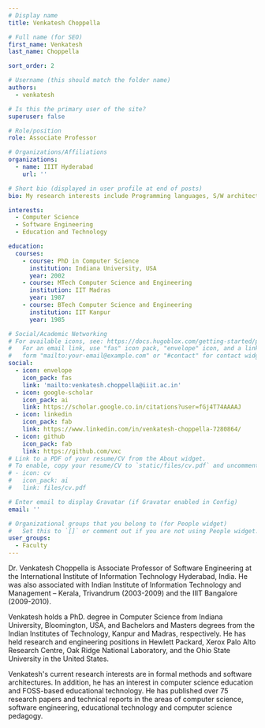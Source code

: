```yaml
---
# Display name
title: Venkatesh Choppella

# Full name (for SEO)
first_name: Venkatesh
last_name: Choppella

sort_order: 2

# Username (this should match the folder name)
authors:
  - venkatesh

# Is this the primary user of the site?
superuser: false

# Role/position
role: Associate Professor

# Organizations/Affiliations
organizations:
  - name: IIIT Hyderabad
    url: ''

# Short bio (displayed in user profile at end of posts)
bio: My research interests include Programming languages, S/W architectures, Formal Methods, CS education

interests:
  - Computer Science
  - Software Engineering
  - Education and Technology

education:
  courses:
    - course: PhD in Computer Science
      institution: Indiana University, USA
      year: 2002
    - course: MTech Computer Science and Engineering
      institution: IIT Madras
      year: 1987
    - course: BTech Computer Science and Engineering
      institution: IIT Kanpur
      year: 1985

# Social/Academic Networking
# For available icons, see: https://docs.hugoblox.com/getting-started/page-builder/#icons
#   For an email link, use "fas" icon pack, "envelope" icon, and a link in the
#   form "mailto:your-email@example.com" or "#contact" for contact widget.
social:
  - icon: envelope
    icon_pack: fas
    link: 'mailto:venkatesh.choppella@iiit.ac.in'
  - icon: google-scholar
    icon_pack: ai
    link: https://scholar.google.co.in/citations?user=fGj4T74AAAAJ
  - icon: linkedin
    icon_pack: fab
    link: https://www.linkedin.com/in/venkatesh-choppella-7280864/
  - icon: github
    icon_pack: fab
    link: https://github.com/vxc
# Link to a PDF of your resume/CV from the About widget.
# To enable, copy your resume/CV to `static/files/cv.pdf` and uncomment the lines below.
# - icon: cv
#   icon_pack: ai
#   link: files/cv.pdf

# Enter email to display Gravatar (if Gravatar enabled in Config)
email: ''

# Organizational groups that you belong to (for People widget)
#   Set this to `[]` or comment out if you are not using People widget.
user_groups:
  - Faculty
---
```

Dr. Venkatesh Choppella is Associate Professor of Software Engineering at the International Institute of Information Technology Hyderabad, India. He was also associated with Indian Institute of Information Technology and Management – Kerala, Trivandrum (2003-2009) and the IIIT Bangalore (2009-2010).

Venkatesh holds a PhD. degree in Computer Science from Indiana University, Bloomington, USA, and Bachelors and Masters degrees from the Indian Institutes of Technology, Kanpur and Madras, respectively. He has held research and engineering positions in Hewlett Packard, Xerox Palo Alto Research Centre, Oak Ridge National Laboratory, and the Ohio State University in the United States.

Venkatesh's current research interests are in formal methods and software architectures. In addition, he has an interest in computer science education and FOSS-based educational technology. He has published over 75 research papers and technical reports in the areas of computer science, software engineering, educational technology and computer science pedagogy.
